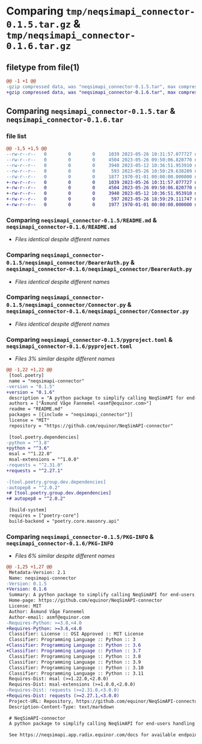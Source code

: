 # Comparing `tmp/neqsimapi_connector-0.1.5.tar.gz` & `tmp/neqsimapi_connector-0.1.6.tar.gz`

## filetype from file(1)

```diff
@@ -1 +1 @@
-gzip compressed data, was "neqsimapi_connector-0.1.5.tar", max compression
+gzip compressed data, was "neqsimapi_connector-0.1.6.tar", max compression
```

## Comparing `neqsimapi_connector-0.1.5.tar` & `neqsimapi_connector-0.1.6.tar`

### file list

```diff
@@ -1,5 +1,5 @@
--rw-r--r--   0        0        0     1039 2023-05-26 10:31:57.077727 neqsimapi_connector-0.1.5/README.md
--rw-r--r--   0        0        0     4504 2023-05-26 09:50:06.820770 neqsimapi_connector-0.1.5/neqsimapi_connector/BearerAuth.py
--rw-r--r--   0        0        0     3940 2023-05-12 10:36:51.953910 neqsimapi_connector-0.1.5/neqsimapi_connector/Connector.py
--rw-r--r--   0        0        0      593 2023-05-26 10:50:29.638209 neqsimapi_connector-0.1.5/pyproject.toml
--rw-r--r--   0        0        0     1877 1970-01-01 00:00:00.000000 neqsimapi_connector-0.1.5/PKG-INFO
+-rw-r--r--   0        0        0     1039 2023-05-26 10:31:57.077727 neqsimapi_connector-0.1.6/README.md
+-rw-r--r--   0        0        0     4504 2023-05-26 09:50:06.820770 neqsimapi_connector-0.1.6/neqsimapi_connector/BearerAuth.py
+-rw-r--r--   0        0        0     3940 2023-05-12 10:36:51.953910 neqsimapi_connector-0.1.6/neqsimapi_connector/Connector.py
+-rw-r--r--   0        0        0      597 2023-05-26 18:59:29.111747 neqsimapi_connector-0.1.6/pyproject.toml
+-rw-r--r--   0        0        0     1977 1970-01-01 00:00:00.000000 neqsimapi_connector-0.1.6/PKG-INFO
```

### Comparing `neqsimapi_connector-0.1.5/README.md` & `neqsimapi_connector-0.1.6/README.md`

 * *Files identical despite different names*

### Comparing `neqsimapi_connector-0.1.5/neqsimapi_connector/BearerAuth.py` & `neqsimapi_connector-0.1.6/neqsimapi_connector/BearerAuth.py`

 * *Files identical despite different names*

### Comparing `neqsimapi_connector-0.1.5/neqsimapi_connector/Connector.py` & `neqsimapi_connector-0.1.6/neqsimapi_connector/Connector.py`

 * *Files identical despite different names*

### Comparing `neqsimapi_connector-0.1.5/pyproject.toml` & `neqsimapi_connector-0.1.6/pyproject.toml`

 * *Files 3% similar despite different names*

```diff
@@ -1,22 +1,22 @@
 [tool.poetry]
 name = "neqsimapi-connector"
-version = "0.1.5"
+version = "0.1.6"
 description = "A python package to simplify calling NeqSimAPI for end-users."
 authors = ["Åsmund Våge Fannemel <asmf@equinor.com>"]
 readme = "README.md"
 packages = [{include = "neqsimapi_connector"}]
 license = "MIT"
 repository = "https://github.com/equinor/NeqSimAPI-connector"
 
 [tool.poetry.dependencies]
-python = "^3.8"
+python = "^3.6"
 msal = "^1.22.0"
 msal-extensions = "^1.0.0"
-requests = "^2.31.0"
+requests = "^2.27.1"
 
-[tool.poetry.group.dev.dependencies]
-autopep8 = "^2.0.2"
+# [tool.poetry.group.dev.dependencies]
+# autopep8 = "^2.0.2"
 
 [build-system]
 requires = ["poetry-core"]
 build-backend = "poetry.core.masonry.api"
```

### Comparing `neqsimapi_connector-0.1.5/PKG-INFO` & `neqsimapi_connector-0.1.6/PKG-INFO`

 * *Files 6% similar despite different names*

```diff
@@ -1,25 +1,27 @@
 Metadata-Version: 2.1
 Name: neqsimapi-connector
-Version: 0.1.5
+Version: 0.1.6
 Summary: A python package to simplify calling NeqSimAPI for end-users.
 Home-page: https://github.com/equinor/NeqSimAPI-connector
 License: MIT
 Author: Åsmund Våge Fannemel
 Author-email: asmf@equinor.com
-Requires-Python: >=3.8,<4.0
+Requires-Python: >=3.6,<4.0
 Classifier: License :: OSI Approved :: MIT License
 Classifier: Programming Language :: Python :: 3
+Classifier: Programming Language :: Python :: 3.6
+Classifier: Programming Language :: Python :: 3.7
 Classifier: Programming Language :: Python :: 3.8
 Classifier: Programming Language :: Python :: 3.9
 Classifier: Programming Language :: Python :: 3.10
 Classifier: Programming Language :: Python :: 3.11
 Requires-Dist: msal (>=1.22.0,<2.0.0)
 Requires-Dist: msal-extensions (>=1.0.0,<2.0.0)
-Requires-Dist: requests (>=2.31.0,<3.0.0)
+Requires-Dist: requests (>=2.27.1,<3.0.0)
 Project-URL: Repository, https://github.com/equinor/NeqSimAPI-connector
 Description-Content-Type: text/markdown
 
 # NeqSimAPI-connector
 A python package to simplify calling NeqSimAPI for end-users handling authentication.  
 
 See https://neqsimapi.app.radix.equinor.com/docs for available endpoints.
```

